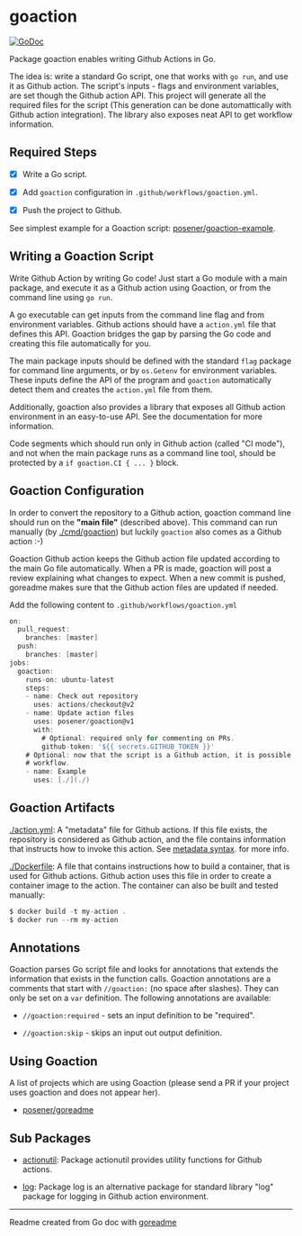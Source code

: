 # goaction

[![GoDoc](https://img.shields.io/badge/pkg.go.dev-doc-blue)](http://pkg.go.dev/github.com/posener/goaction)

Package goaction enables writing Github Actions in Go.

The idea is: write a standard Go script, one that works with `go run`, and use it as Github action.
The script's inputs - flags and environment variables, are set though the Github action API. This
project will generate all the required files for the script (This generation can be done
automattically with Github action integration). The library also exposes neat API to get workflow
information.

## Required Steps

- [x] Write a Go script.

- [x] Add `goaction` configuration in `.github/workflows/goaction.yml`.

- [x] Push the project to Github.

See simplest example for a Goaction script: [posener/goaction-example](https://github.com/posener/goaction-example).

## Writing a Goaction Script

Write Github Action by writing Go code! Just start a Go module with a main package, and execute it
as a Github action using Goaction, or from the command line using `go run`.

A go executable can get inputs from the command line flag and from environment variables. Github
actions should have a `action.yml` file that defines this API. Goaction bridges the gap by parsing
the Go code and creating this file automatically for you.

The main package inputs should be defined with the standard `flag` package for command line
arguments, or by `os.Getenv` for environment variables. These inputs define the API of the program
and `goaction` automatically detect them and creates the `action.yml` file from them.

Additionally, goaction also provides a library that exposes all Github action environment in an
easy-to-use API. See the documentation for more information.

Code segments which should run only in Github action (called "CI mode"), and not when the main
package runs as a command line tool, should be protected by a `if goaction.CI { ... }` block.

## Goaction Configuration

In order to convert the repository to a Github action, goaction command line should run on the
**"main file"** (described above). This command can run manually (by [./cmd/goaction](./cmd/goaction)) but luckily
`goaction` also comes as a Github action :-)

Goaction Github action keeps the Github action file updated according to the main Go file
automatically. When a PR is made, goaction will post a review explaining what changes to expect.
When a new commit is pushed, goreadme makes sure that the Github action files are updated if needed.

Add the following content to `.github/workflows/goaction.yml`

```go
on:
  pull_request:
    branches: [master]
  push:
    branches: [master]
jobs:
  goaction:
    runs-on: ubuntu-latest
    steps:
    - name: Check out repository
      uses: actions/checkout@v2
    - name: Update action files
      uses: posener/goaction@v1
      with:
        # Optional: required only for commenting on PRs.
        github-token: '${{ secrets.GITHUB_TOKEN }}'
	# Optional: now that the script is a Github action, it is possible to run it in the
	# workflow.
    - name: Example
      uses: [./](./)
```

## Goaction Artifacts

[./action.yml](./action.yml): A "metadata" file for Github actions. If this file exists, the repository is
considered as Github action, and the file contains information that instructs how to invoke this
action. See [metadata syntax](https://help.github.com/en/actions/building-actions/metadata-syntax-for-github-actions).
for more info.

[./Dockerfile](./Dockerfile): A file that contains instructions how to build a container, that is used for Github
actions. Github action uses this file in order to create a container image to the action. The
container can also be built and tested manually:

```go
$ docker build -t my-action .
$ docker run --rm my-action
```

## Annotations

Goaction parses Go script file and looks for annotations that extends the information that exists in
the function calls. Goaction annotations are a comments that start with `//goaction:` (no space
after slashes). They can only be set on a `var` definition. The following annotations are available:

* `//goaction:required` - sets an input definition to be "required".

* `//goaction:skip` - skips an input out output definition.

## Using Goaction

A list of projects which are using Goaction (please send a PR if your project uses goaction and does
not appear her).

* [posener/goreadme](http://github.com/posener/goreadme)

## Sub Packages

* [actionutil](./actionutil): Package actionutil provides utility functions for Github actions.

* [log](./log): Package log is an alternative package for standard library "log" package for logging in Github action environment.

---
Readme created from Go doc with [goreadme](https://github.com/posener/goreadme)
